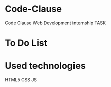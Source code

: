 # Code-Clause
Code Clause Web Development internship TASK
# To Do List
# Used technologies
HTML5
CSS
JS
